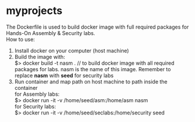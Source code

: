# myprojects

The Dockerfile is used to build docker image with full required packages for Hands-On Assembly & Security labs. <br>
How to use:<br>
1. Install docker on your computer (host machine) <br>
2. Build the image with: <br>
$> docker build -t nasm .  												// to build docker image with all required packages for labs. nasm is the name of this image. Remember to replace **nasm** with **seed** for security labs
3. Run container and map path on host machine to path inside the container <br>
for Assembly labs:<br>
$> docker run -it -v /home/seed/asm:/home/asm nasm <br>
for Security labs:<br>
$> docker run -it -v /home/seed/seclabs:/home/security seed <br>
   
